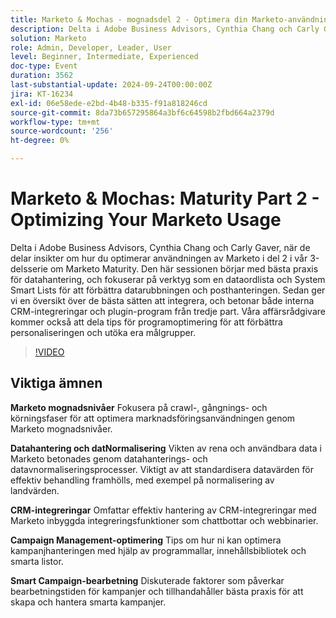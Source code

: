 ```yaml
---
title: Marketo & Mochas - mognadsdel 2 - Optimera din Marketo-användning
description: Delta i Adobe Business Advisors, Cynthia Chang och Carly Gaver, för del 2 i Marketo Maturity-serien, med fokus på datahantering, CRM-integreringar och kampanjoptimering för att förbättra er användning av Marketo med dynamiska frågor och svar.
solution: Marketo
role: Admin, Developer, Leader, User
level: Beginner, Intermediate, Experienced
doc-type: Event
duration: 3562
last-substantial-update: 2024-09-24T00:00:00Z
jira: KT-16234
exl-id: 06e58ede-e2bd-4b48-b335-f91a818246cd
source-git-commit: 8da73b657295864a3bf6c64598b2fbd664a2379d
workflow-type: tm+mt
source-wordcount: '256'
ht-degree: 0%

---
```


# Marketo &amp; Mochas: Maturity Part 2 - Optimizing Your Marketo Usage

Delta i Adobe Business Advisors, Cynthia Chang och Carly Gaver, när de delar insikter om hur du optimerar användningen av Marketo i del 2 i vår 3-delsserie om Marketo Maturity. Den här sessionen börjar med bästa praxis för datahantering, och fokuserar på verktyg som en dataordlista och System Smart Lists för att förbättra datarubbningen och posthanteringen. Sedan ger vi en översikt över de bästa sätten att integrera, och betonar både interna CRM-integreringar och plugin-program från tredje part. Våra affärsrådgivare kommer också att dela tips för programoptimering för att förbättra personaliseringen och utöka era målgrupper.

>[!VIDEO](https://video.tv.adobe.com/v/3434699/?learn=on)

## Viktiga ämnen

**Marketo mognadsnivåer**
Fokusera på crawl-, gångnings- och körningsfaser för att optimera marknadsföringsanvändningen genom Marketo mognadsnivåer.

**Datahantering och datNormalisering**
Vikten av rena och användbara data i Marketo betonades genom datahanterings- och datavnormaliseringsprocesser.
Viktigt av att standardisera datavärden för effektiv behandling framhölls, med exempel på normalisering av landvärden.

**CRM-integreringar**
Omfattar effektiv hantering av CRM-integreringar med Marketo inbyggda integreringsfunktioner som chattbottar och webbinarier.

**Campaign Management-optimering**
Tips om hur ni kan optimera kampanjhanteringen med hjälp av programmallar, innehållsbibliotek och smarta listor.

**Smart Campaign-bearbetning**
Diskuterade faktorer som påverkar bearbetningstiden för kampanjer och tillhandahåller bästa praxis för att skapa och hantera smarta kampanjer.
